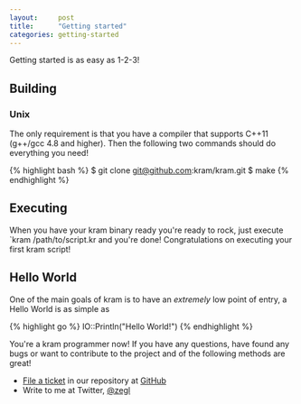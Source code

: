 ```yaml
---
layout:     post
title:      "Getting started"
categories: getting-started
---
```


Getting started is as easy as 1-2-3!

## Building

### Unix

The only requirement is that you have a compiler that supports C++11 (g++/gcc 4.8 and higher). Then the following two commands should do everything you need!

{% highlight bash %}
$ git clone git@github.com:kram/kram.git
$ make
{% endhighlight %}

## Executing

When you have your kram binary ready you're ready to rock, just execute `kram /path/to/script.kr and you're done! Congratulations on executing your first kram script!

## Hello World

One of the main goals of kram is to have an *extremely* low point of entry, a Hello World is as simple as

{% highlight go %}
IO::Println("Hello World!")
{% endhighlight %}

You're a kram programmer now! If you have any questions, have found any bugs or want to contribute to the project and of the following methods are great!

* [File a ticket](https://github.com/kram/kram/issues) in our repository at [GitHub](https://github.com/kram/kram)
* Write to me at Twitter, <a href="https://twitter.com/zegl">@zegl</a>
